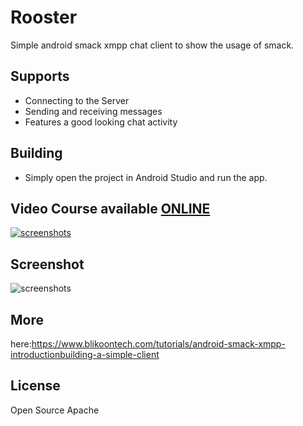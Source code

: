 # Rooster
Simple android smack xmpp chat client to show the usage of smack.

## Supports

* Connecting to the Server
* Sending and receiving messages
* Features a good looking chat activity

## Building

* Simply open the project in Android Studio and run the app.

## Video Course available [ONLINE]
 [![screenshots](https://www.blikoontech.com//images/xmpp-smack-post/teachablexmppcourses.png)](https://blikoon.teachable.com/p/android-xmpp-chat-app-video-tutorial)

## Screenshot
![screenshots](https://www.blikoontech.com//images/xmpp-smack-post/rooster_full_chat_processed.png)

## More
here:https://www.blikoontech.com/tutorials/android-smack-xmpp-introductionbuilding-a-simple-client

## License
Open Source Apache


[ONLINE]: https://blikoon.teachable.com/p/android-xmpp-chat-app-video-tutorial
